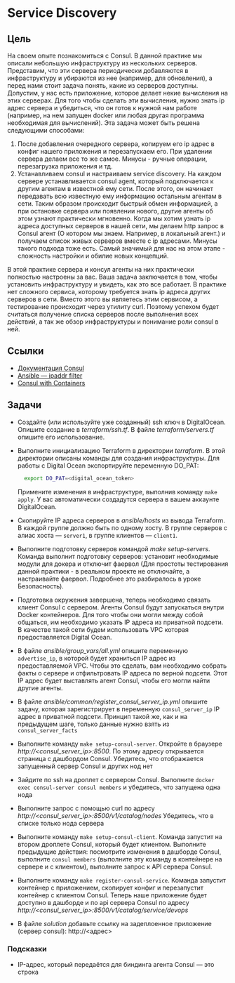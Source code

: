 # Service Discovery

## Цель

На своем опыте познакомиться с Consul. В данной практике мы описали небольшую инфраструктуру из нескольких серверов. Представим, что эти сервера периодически добавляются в инфраструктуру и убираются из нее (например, для обновления), а перед нами стоит задача понять, какие из серверов доступны. Допустим, у нас есть приложение, которое делает некие вычисления на этих серверах. Для того чтобы сделать эти вычисления, нужно знать ip адрес сервера и убедиться, что он готов к нужной нам работе (например, на нем запущен docker или любая другая программа необходимая для вычислений). Эта задача может быть решена следующими способами:
1. После добавления очередного сервера, копируем его ip адрес в конфиг нашего приложения и перезапускаем его. При удалении сервера делаем все то же самое. Минусы - ручные операции, перезагрузка приложения и тд.
2. Устанавливаем consul и настраиваем service discovery. На каждом сервере устанавливается consul agent, который подключается к другим агентам в известной ему сети. После этого, он начинает передавать всю известную ему информацию остальным агентам в сети. Таким образом происходит быстрый обмен информацией, а при остановке сервера или появлении нового, другие агенты об этом узнают практически мгновенно. Когда мы хотим узнать ip адреса доступных серверов в нашей сети, мы делаем http запрос в Consul агент (О котором мы знаем. Например, в локальный агент.) и получаем список живых серверов вместе с ip адресами. Минусы такого подхода тоже есть. Самый значимый для нас на этом этапе - сложность настройки и обилие новых концепций.

В этой практике сервера и консул агенты на них практически полностью настроены за вас. Ваша задача заключается в том, чтобы установить инфраструктуру и увидеть, как это все работает. В практике нет сложного сервиса, которому требуется знать ip адреса других серверов в сети. Вместо этого вы являетесь этим сервисом, а тестирование происходит через утилиту curl. Поэтому успехом будет считаться получение списка серверов после выполнения всех действий, а так же обзор инфраструктуры и понимание роли consul в ней.

## Ссылки

* [Документация Consul](https://learn.hashicorp.com/consul)
* [Ansible — ipaddr filter](https://docs.ansible.com/ansible/latest/user_guide/playbooks_filters_ipaddr.html)
* [Consul with Containers](https://learn.hashicorp.com/tutorials/consul/docker-container-agents?in=consul/docker)

## Задачи

* Создайте (или используйте уже созданный) ssh ключ в DigitalOcean. Опишите создание в *terraform/ssh.tf*. В файле *terraform/servers.tf* опишите его использование.
* Выполните инициализацию Terraform в директории *terraform*. В этой директории описаны команды для создания инфраструктуры. Для работы с Digital Ocean экспортируйте переменную DO_PAT:

  ```sh
    export DO_PAT=<digital_ocean_token>
  ```

  Примените изменения в инфраструктуре, выполнив команду `make apply`. У вас автоматически создадутся сервера в вашем аккаунте DigitalOcean.

* Скопируйте IP адреса серверов в *ansible/hosts* из вывода Terraform. В каждой группе должно быть по одному хосту. В группе серверов с алиас хоста — `server1`, в группе клиентов — `client1`.

* Выполните подготовку серверов командой *make setup-servers*. Команда выполнит подготовку серверов: установит необходимые модули для докера и отключит фаервол (Для простоты тестирования данной практики - в реальном проекте не отключайте, а настраивайте фаервол. Подробнее это разбиралось в уроке Безопасность).

* Подготовка окружения завершена, теперь необходимо связать клиент Consul с сервером. Агенты Consul будут запускаться внутри Docker контейнеров. Для того чтобы они могли между собой общаться, им необходимо указать IP адреса из приватной подсети. В качестве такой сети будем использовать VPC которая предоставляется Digital Ocean.

* В файле *ansible/group_vars/all.yml* опишите переменную `advertise_ip`, в которой будет храниться IP адрес из предоставляемой VPC. Чтобы это сделать, вам необходимо собрать факты о сервере и отфильтровать IP адреса по верной подсети. Этот IP адрес будет выставлять агент Consul, чтобы его могли найти другие агенты.

* В файле *ansible/common/register_consul_server_ip.yml* опишите задачу, которая зарегистрирует в переменную `consul_server_ip` IP адрес в приватной подсети. Принцип такой же, как и на предыдущем шаге, только данные нужно взять из `consul_server_facts`

* Выполните команду `make setup-consul-server`. Откройте  в браузере *http://<consul_server_ip>:8500*. По этому адресу открывается страница с дашбордом Consul. Убедитесь, что отображается запущенный сервер Consul и других нод нет
* Зайдите по ssh на дроплет с сервером Consul. Выполните `docker exec consul-server consul members` и убедитесь, что запущена одна нода
* Выполните запрос с помощью curl по адресу *http://<consul_server_ip>:8500/v1/catalog/nodes* Убедитесь, что в списке только нода сервера
* Выполните команду `make setup-consul-client`. Команда запустит на втором дроплете Consul, который будет клиентом. Выполните предыдущие действия: посмотрите изменения в дашборде Consul, выполните `consul members` (выполните эту команду в контейнере на сервере и с клиентом), выполните запрос к API сервера Consul.
* Выполните команду `make register-consul-service`. Команда запустит контейнер с приложением, скопирует конфиг и перезапустит контейнер с клиентом Consul. Теперь наше приложение будет доступно в дашборде и по api сервера Consul по адресу *http://<consul_server_ip>:8500/v1/catalog/service/devops*

* В файле *solution* добавьте ссылку на задеплоенное приложение (сервер consul): http://<адрес>

### Подсказки

* IP-адрес, который передаётся для биндинга агента Consul — это строка
